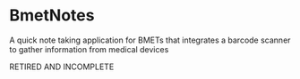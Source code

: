 # BmetNotes
A quick note taking application for BMETs that integrates a barcode scanner to gather information from medical devices 

RETIRED AND INCOMPLETE
